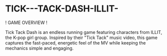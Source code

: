 # TICK---TACK-DASH-ILLIT-

! GAME OVERVIEW !

Tick Tack Dash is an endless running game featuring characters from ILLIT, the K-pop girl group. Inspired by their "Tick Tack" music video, this game captures the fast-paced, energetic feel of the MV while keeping the mechanics simple and engaging.
